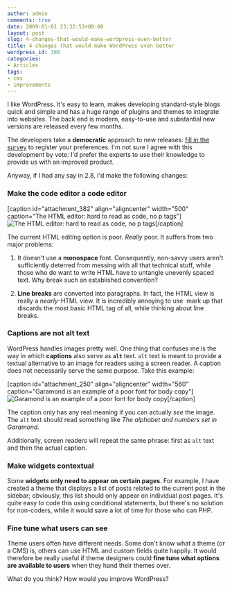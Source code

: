 ```yaml
---
author: admin
comments: true
date: 2009-01-01 23:32:53+00:00
layout: post
slug: 4-changes-that-would-make-wordpress-even-better
title: 4 changes that would make WordPress even better
wordpress_id: 380
categories:
- Articles
tags:
- cms
- improvements
---
```


I like WordPress. It's easy to learn, makes developing standard-style blogs quick and simple and has a huge range of plugins and themes to integrate into websites. The back end is modern, easy-to-use and substantial new versions are released every few months.

The developers take a **democratic** approach to new releases: [fill in the survey](http://http://www.polldaddy.com/survey.aspx?id=6fc3e15cde20b5b5) to register your preferences. I'm not sure I agree with this development by vote: I'd prefer the experts to use their knowledge to provide us with an improved product.

Anyway, if I had any say in 2.8, I'd make the following changes:


### Make the code editor a code editor


[caption id="attachment_382" align="aligncenter" width="500" caption="The HTML editor: hard to read as code, no p tags"]![The HTML editor: hard to read as code, no p tags](http://leonpaternoster.com/wp-content/uploads/2009/01/editor.png)[/caption]

The current HTML editing option is poor. _Really_ poor. It suffers from two major problems:



	
  1. It doesn't use a **monospace** font. Consequently, non-savvy users aren't sufficiently deterred from messing with all that technical stuff, while those who do want to write HTML have to untangle unevenly spaced text. Why break such an established convention?

	
  2. **Line breaks** are converted into paragraphs. In fact, the HTML view is really a _nearly_-HTML view. It is incredibly annoying to use  mark up that discards the most basic HTML tag of all, while thinking about line breaks.




### Captions are not alt text


WordPress handles images pretty well. One thing that confuses me is the way in which **captions** also serve as **`alt`** text. `alt` text is meant to provide a textual alternative to an image for readers using a screen reader. A caption does not necessarily serve the same purpose. Take this example:

[caption id="attachment_250" align="aligncenter" width="560" caption="Garamond is an example of a poor font for body copy"]![Garamond is an example of a poor font for body copy](http://leonpaternoster.com/wp-content/uploads/2008/12/garamond1.png)[/caption]

The caption only has any real meaning if you can actually _see_ the image. The `alt` text should read something like _The alphabet and numbers set in Garamond._

Additionally, screen readers will repeat the same phrase: first as `alt` text and then the actual caption.


### Make widgets contextual


Some **widgets only need to appear on certain pages**. For example, I have created a theme that displays a list of posts related to the current post in the sidebar; obviously, this list should only appear on individual post pages. It's quite easy to code this using conditional statements, but there's no solution for non-coders, while it would save a lot of time for those who can PHP.


### Fine tune what users can see


Theme users often have different needs. Some don't know what a theme (or a CMS) is, others can use HTML and custom fields quite happily. It would therefore be really useful if theme designers could **fine tune what options are available to users** when they hand their themes over.

What do you think? How would you improve WordPress?
